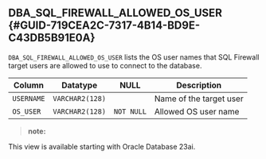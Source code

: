 ##  DBA_SQL_FIREWALL_ALLOWED_OS_USER {#GUID-719CEA2C-7317-4B14-BD9E-C43DB5B91E0A} 

` DBA_SQL_FIREWALL_ALLOWED_OS_USER ` lists the OS user names that SQL Firewall target users are allowed to use to connect to the database. 

Column  |  Datatype  |  NULL  |  Description   
---|---|---|---  
` USERNAME ` |  ` VARCHAR2(128) ` |  ` ` |  Name of the target user   
` OS_USER ` |  ` VARCHAR2(128) ` |  ` NOT NULL ` |  Allowed OS user name   
  
> **note:** 

This view is available starting with Oracle Database 23ai. 
